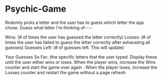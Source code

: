 # Psychic-Game


Rndomly picks a letter and the user has to guess which letter the app chose. 
Guess what letter I'm thinking of----

Wins: (# of times the user has guessed the letter correctly)
Losses: (# of times the user has failed to guess the letter correctly after exhausting all guesses)
Guesses Left: (# of guesses left. This will update)

Your Guesses So Far: (the specific letters that the user typed. Display these until the user either wins or loses.
When the player wins, increase the Wins counter and start the game over again .
When the player loses, increase the Losses counter and restart the game without a page refresh 

